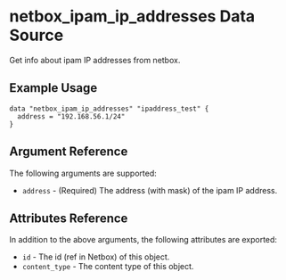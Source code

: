 # netbox\_ipam\_ip\_addresses Data Source

Get info about ipam IP addresses from netbox.

## Example Usage

```hcl
data "netbox_ipam_ip_addresses" "ipaddress_test" {
  address = "192.168.56.1/24"
}
```

## Argument Reference

The following arguments are supported:
* ``address`` - (Required) The address (with mask) of the ipam IP address.

## Attributes Reference

In addition to the above arguments, the following attributes are exported:
* ``id`` - The id (ref in Netbox) of this object.
* ``content_type`` - The content type of this object.
